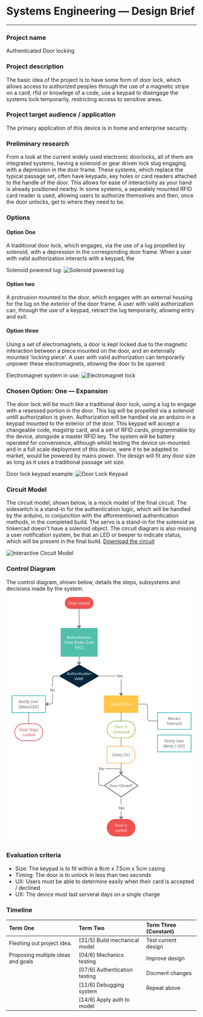 # Systems Engineering &mdash; Design Brief
---

### Project name
Authenticated Door locking

### Project description
The basic idea of the project is to have some form of door lock, which allows access to authorized peoples through the use of a magnetic stripe on a card, rfid or knowlege of a code, use a keypad to disengage the systems lock temporarily, restricting access to sensitive areas.

### Project target audience / application
The primary application of this device is in home and enterprise security.

### Preliminary research
From a look at the current widely used electronic doorlocks, all of them are integrated systems, having a solenoid or gear driven lock slug engaging with a depression in the door frame. These systems, which replace the typical passage set, often have keypads, key holes or card readers attached to the handle of the door. This allows for ease of interactivity as your hand is already positioned nearby. In some systems, a seperately mounted RFID card reader is used, allowing users to authorize themselves and then, once the door unlocks, get to where they need to be.

### Options

#### Option One
A traditional door lock, which engages, via the use of a lug propelled by solenoid, with a depression in the corresponding door frame. When a user with valid authorization interacts with a keypad, the 

Solenoid powered lug: 
![Solenoid powered lug](https://external-content.duckduckgo.com/iu/?u=https%3A%2F%2Fimages-na.ssl-images-amazon.com%2Fimages%2FI%2F51uEeBSnIjL._SL1100_.jpg&f=1&nofb=1)


#### Option two
A protrusion mounted to the door, which engages with an external housing for the lug on the exterior of the door frame. A user with valid authorization can, through the use of a keypad, retract the lug temporarily, allowing entry and exit.

#### Option three
Using a set of electromagnets, a door is kept locked due to the magnetic interaction between a piece mounted on the door, and an externally mounted 'locking piece'. A user with valid authorization can temporarily unpower these electromagnets, allowing the door to be opened.

Electromagnet system in use:
![Electromagnet lock](https://external-content.duckduckgo.com/iu/?u=https%3A%2F%2Funionalarm.com%2Fwp-content%2Fuploads%2F2020%2F03%2F71Src8yDSCL._SL1181_.jpg&f=1&nofb=1)

### Chosen Option: One &mdash; Expansion
The door lock will be much like a traditional door lock, using a lug to engage with a resessed portion in the door. This lug will be propelled via a solenoid untill authorization is given. Authorization will be handled via an arduino in a keypad mounted to the exterior of the door. This keypad will accept a changeable code, magstrip card, and a set of RFID cards, programmable by the device, alongside a master RFID key. The system will be battery operated for convenience, although whilst testing the device un-mounted and in a full scale deployment of this device, were it to be adapted to market, would be powered by mains power. The design will fit any door size as long as it uses a traditional passage set size.

Door lock keypad example:
![Door Lock Keypad](https://external-content.duckduckgo.com/iu/?u=https%3A%2F%2Fsc01.alicdn.com%2Fkf%2FHTB1U4jSeL2H8KJjy0Fcq6yDlFXa9%2F226935457%2FHTB1U4jSeL2H8KJjy0Fcq6yDlFXa9.jpg&f=1&nofb=1)

### Circuit Model
The circuit model, shown below, is a mock model of the final circuit. The sideswitch is a stand-in for the authentication logic, which will be handled by the arduino, in conjunction with the afformentioned authentication methods, in the completed build. The servo is a stand-in for the solenoid as tinkercad doesn't have a solenoid object. The circuit diagram is also missing a user notification system, be that an LED or beeper to indicate status, which will be present in the final build. [Download the circuit](https://github.com/tascord/tascord/blob/2d4d4311ed23e16ca0caac6c0800233051c3176f/Door%20Lock%20Mechanism.brd)


![Interactive Circuit Model](https://i.imgur.com/BcvoUkX.png)

### Control Diagram
The control diagram, shown below, details the steps, subsystems and decisions made by the system.
![Control Diagram](https://github.com/tascord/tascord/blob/master/Untitled%20Workspace.png?raw=true)

### Evaluation criteria
* Size: The keypad is to fit within a 9cm x 7.5cm x 5cm casing
* Timing: The door is to unlock in less than two seconds
* UX: Users must be able to determine easily when their card is accepted / declined
* UX: The device must last serveral days on a single charge

### Timeline
| Term One                             | Term Two                            | Term Three (Constant) |
| :----------------------------------- | :---------------------------------- | :-------------------- |
| Fleshing out project idea.           | [31/5] Build mechanical model       | Test current design   |
| Proposing multiple ideas and goals   | [04/6] Mechanics testing            | Improve design        |
|                                      | [07/6] Authentication testing       | Docment changes       |
|                                      | [11/6] Debugging system             | Repeat above          |
|                                      | [14/6] Apply auth to model          |                       |



